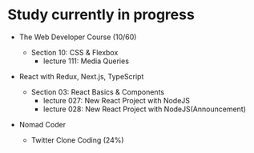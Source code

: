 # Study currently in progress

  - The Web Developer Course (10/60)
    - Section 10: CSS & Flexbox
      - lecture 111: Media Queries

  - React with Redux, Next.js, TypeScript
    - Section 03: React Basics & Components
      - lecture 027: New React Project with NodeJS
      - lecture 028: New React Project with NodeJS(Announcement)

  - Nomad Coder
    - Twitter Clone Coding (24%)
